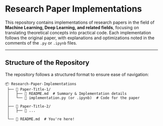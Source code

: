 # Research Paper Implementations 

This repository contains implementations of research papers in the field of **Machine Learning, Deep Learning, and related fields**, focusing on translating theoretical concepts into practical code. 
Each implementation follows the original paper, with explanations and optimizations noted in the comments of the `.py` or `.ipynb` files.

---

## Structure of the Repository  
The repository follows a structured format to ensure ease of navigation:  

```
📦 Research-Paper-Implementations
 ├── 📁 Paper-Title-1/
 │   ├── 📄 README.md  # Summary & Implementation details
 │   └── 📜 implementation.py (or .ipynb)  # Code for the paper
 │
 ├── 📁 Paper-Title-2/
 │   ├── 📜 ...
 │
 └── 📜 README.md  # You're here!
```